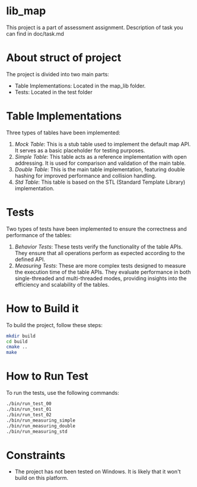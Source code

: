 # lib_map

This project is a part of assessment assignment. Description of task you can find in doc/task.md

# About struct of project
The project is divided into two main parts:
- Table Implementations: Located in the map_lib folder.
- Tests: Located in the test folder

# Table Implementations
Three types of tables have been implemented:

1) *Mock Table*: This is a stub table used to implement the default map API. It serves as a basic placeholder for testing purposes.
2) *Simple Table*: This table acts as a reference implementation with open addressing. It is used for comparison and validation of the main table.
3) *Double Table*: This is the main table implementation, featuring double hashing for improved performance and collision handling.
4) *Std Table*: This table is based on the STL (Standard Template Library) implementation.

# Tests
Two types of tests have been implemented to ensure the correctness and performance of the tables:

1) *Behavior Tests*: These tests verify the functionality of the table APIs. They ensure that all operations perform as expected according to the defined API.
2) *Measuring Tests*: These are more complex tests designed to measure the execution time of the table APIs. They evaluate performance in both single-threaded and multi-threaded modes, providing insights into the efficiency and scalability of the tables.

# How to Build it
To build the project, follow these steps:
```bash
mkdir build
cd build
cmake ..
make
```

# How to Run Test
To run the tests, use the following commands:

```bash
./bin/run_test_00
./bin/run_test_01
./bin/run_test_02
./bin/run_measuring_simple
./bin/run_measuring_double
./bin/run_measuring_std
```

# Constraints
- The project has not been tested on Windows. It is likely that it won't build on this platform.


